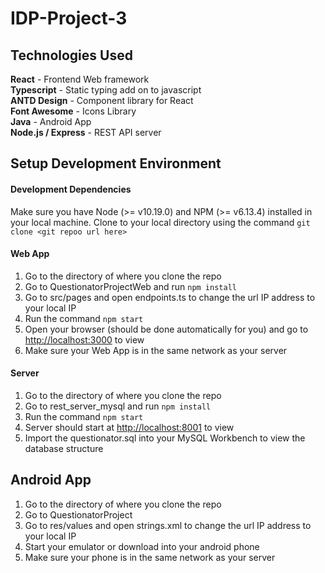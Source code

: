 # IDP-Project-3

## Technologies Used

<b>React</b> - Frontend Web framework <br/>
<b>Typescript</b> - Static typing add on to javascript <br/>
<b>ANTD Design</b> - Component library for React <br/>
<b>Font Awesome</b> - Icons Library <br/>
<b>Java</b> - Android App <br/>
<b>Node.js / Express</b> - REST API server <br/>

## Setup Development Environment

#### Development Dependencies

Make sure you have Node (>= v10.19.0) and NPM (>= v6.13.4) installed in your local machine.
Clone to your local directory using the command `git clone <git repoo url here>`

#### Web App

1. Go to the directory of where you clone the repo
2. Go to QuestionatorProjectWeb and run `npm install`
3. Go to src/pages and open endpoints.ts to change the url IP address to your local IP
4. Run the command `npm start`
5. Open your browser (should be done automatically for you) and go to [http://localhost:3000](http://localhost:3000) to view
6. Make sure your Web App is in the same network as your server

#### Server

1. Go to the directory of where you clone the repo
2. Go to rest_server_mysql and run `npm install`
3. Run the command `npm start`
4. Server should start at [http://localhost:8001](http://localhost:8001) to view
5. Import the questionator.sql into your MySQL Workbench to view the database structure

## Android App

1. Go to the directory of where you clone the repo
2. Go to QuestionatorProject
3. Go to res/values and open strings.xml to change the url IP address to your local IP
4. Start your emulator or download into your android phone
5. Make sure your phone is in the same network as your server

